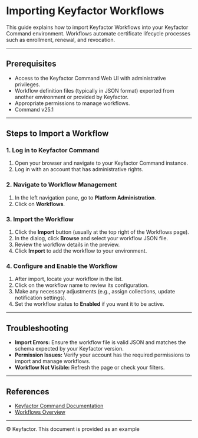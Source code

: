 # Importing Keyfactor Workflows

This guide explains how to import Keyfactor Workflows into your Keyfactor Command environment. Workflows automate certificate lifecycle processes such as enrollment, renewal, and revocation.

---

## Prerequisites

- Access to the Keyfactor Command Web UI with administrative privileges.
- Workflow definition files (typically in JSON format) exported from another environment or provided by Keyfactor.
- Appropriate permissions to manage workflows.
- Command v25.1

---

## Steps to Import a Workflow

### 1. Log in to Keyfactor Command

1. Open your browser and navigate to your Keyfactor Command instance.
2. Log in with an account that has administrative rights.

### 2. Navigate to Workflow Management

1. In the left navigation pane, go to **Platform Administration**.
2. Click on **Workflows**.

### 3. Import the Workflow

1. Click the **Import** button (usually at the top right of the Workflows page).
2. In the dialog, click **Browse** and select your workflow JSON file.
3. Review the workflow details in the preview.
4. Click **Import** to add the workflow to your environment.

### 4. Configure and Enable the Workflow

1. After import, locate your workflow in the list.
2. Click on the workflow name to review its configuration.
3. Make any necessary adjustments (e.g., assign collections, update notification settings).
4. Set the workflow status to **Enabled** if you want it to be active.

---

## Troubleshooting

- **Import Errors:** Ensure the workflow file is valid JSON and matches the schema expected by your Keyfactor version.
- **Permission Issues:** Verify your account has the required permissions to import and manage workflows.
- **Workflow Not Visible:** Refresh the page or check your filters.

---

## References

- [Keyfactor Command Documentation](https://software.keyfactor.com)
- [Workflows Overview](https://software.keyfactor.com/Content/Workflow/Workflows.htm)

---

© Keyfactor. This document is provided as an example
